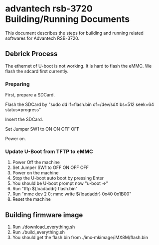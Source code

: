 advantech rsb-3720 Building/Running Documents
================================================

This document describes the steps for building and running related
softwares for Advantech RSB-3720.

## Debrick Process

The ethernet of U-boot is not working. It is hard to flash the eMMC.
We flash the sdcard first currently.

### Preparing

First, prepare a SDCard.

Flash the SDCard by "sudo dd if=flash.bin of=/dev/sdX bs=512 seek=64 status=progress"

Insert the SDCard.

Set Jumper SW1 to ON ON OFF OFF

Power on.

### Update U-Boot from TFTP to eMMC

 1. Power Off the machine
 2. Set Jumper SW1 to OFF ON OFF OFF
 3. Power on the machine
 4. Stop the U-boot auto boot by pressing Enter
 5. You should be U-boot prompt now "u-boot =>"
 6. Run "tftp ${loadaddr} flash.bin"
 7. Run "mmc dev 2 0; mmc write ${loadaddr} 0x40 0x1B00"
 8. Reset the machine

## Building firmware image

 1. Run ./download_everything.sh
 2. Run ./build_everything.sh
 3. You should get the flash.bin from ./imx-mkimage/iMX8M/flash.bin
